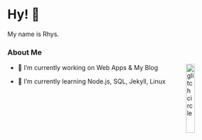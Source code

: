
<!-- <div align="center">
<img width="50%" height = "50%" src="https://i.imgur.com/gbKpHbP.png" alt="cover" />
</div>
 -->
<h1> Hy! 👋 </h1>
<!--  <img src = "https://raw.githubusercontent.com/MartinHeinz/MartinHeinz/master/wave.gif" width = 50px> </h1>
<p align='center'> -->

<!-- ![visitors](https://visitor-badge.glitch.me/badge?page_id=hy-js.hy-js) -->
 

</p>
<div size='20px'> My name is Rhys. </h1>
</div>

<h3> About Me </h3>

<img width="20%" align="right" alt="glitch circle" src="https://i.imgur.com/AcPuC1N.png">



- 🔭 I’m currently working on Web Apps & My Blog

- 🌱 I’m currently learning Node.js, SQL, Jekyll, Linux 
<!-- 
<h3> Stuff I worked on last week</h3>
<a href="https://github.com/anuraghazra/github-readme-stats">
<img align="center" src="https://github-readme-stats.vercel.app/api/wakatime?username=@hyjs&compact=True"/>
</a>
<br> -->


<!-- <h3> My GitHub Stats </h3>
[![Top Langs](https://github-readme-stats.vercel.app/api/top-langs/?username=hy-js&layout=compact)](https://github.com/anuraghazra/github-readme-stats)

![Metrics](https://metrics.lecoq.io/hy-js?template=terminal&base.header=0&base.activity=0&base.repositories=0&base.metadata=0&languages=1&languages.limit=8&languages.colors=github&languages.threshold=0%25&config.timezone=America%2FToronto) -->



<br>

